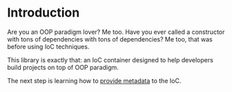 # Introduction

Are you an OOP paradigm lover? Me too. Have you ever called a constructor with tons of dependencies with tons of dependencies? Me too, that was before using IoC techniques.

This library is exactly that: an IoC container designed to help developers build projects on top of OOP paradigm.

The next step is learning how to [provide metadata](./2-decorating-classes.md) to the IoC.
